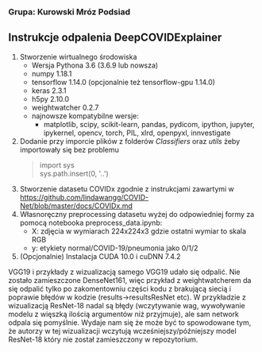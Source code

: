 ### Grupa: Kurowski Mróz Podsiad

## Instrukcje odpalenia DeepCOVIDExplainer

1. Stworzenie wirtualnego środowiska
	- Wersja Pythona 3.6 (3.6.9 lub nowsza)
	- numpy 1.18.1
	- tensorflow 1.14.0 (opcjonalnie też tensorflow-gpu 1.14.0)
	- keras 2.3.1
	- h5py 2.10.0
	- weightwatcher 0.2.7
	- najnowsze kompatybilne wersje: 
		- matplotlib, scipy, scikit-learn, pandas, pydicom, ipython, jupyter, ipykernel, opencv, torch, PIL, xlrd, openpyxl, innvestigate
2. Dodanie przy imporcie plików z folderów *Classifiers* oraz *utils* żeby importowały się bez problemu
	> import sys  
	> sys.path.insert(0, '..')
3. Stworzenie datasetu COVIDx zgodnie z instrukcjami zawartymi w https://github.com/lindawangg/COVID-Net/blob/master/docs/COVIDx.md
4. Własnoręczny preprocessing datasetu wyżej do odpowiedniej formy za pomocą notebooka preprocess_data.ipynb:
	- X: zdjęcia w wymiarach 224x224x3 gdzie ostatni wymiar to skala RGB
	- y: etykiety normal/COVID-19/pneumonia jako 0/1/2
5. (Opcjonalnie) Instalacja CUDA 10.0 i cuDNN 7.4.2

<!--- Notebook z kodem: https://nbviewer.jupyter.org/github/z-mrozu/2021L-WB-DL-1/blob/main/KurowskiMrozPodsiad/preprocess-data.ipynb  --->
VGG19 i przykłady z wizualizacją samego VGG19 udało się odpalić. Nie zostało zamieszczone DenseNet161, więc przykład z weightwatcherem da się odpalić tylko po zakomentowniu części kodu z brakującą siecią i poprawie błędów w kodzie (results->resultsResNet etc). W przykładzie z wizualizacją ResNet-18 nadal są błędy (wczytywanie wag, wywoływanie modelu z więszką ilością argumentów niż przyjmuje), ale sam network odpala się pomyślnie. Wydaje nam się że może być to spowodowane tym, że autorzy w tej wizualizacji wczytują wcześniejszy/późniejszy model ResNet-18 który nie został zamieszczony w repozytorium.
